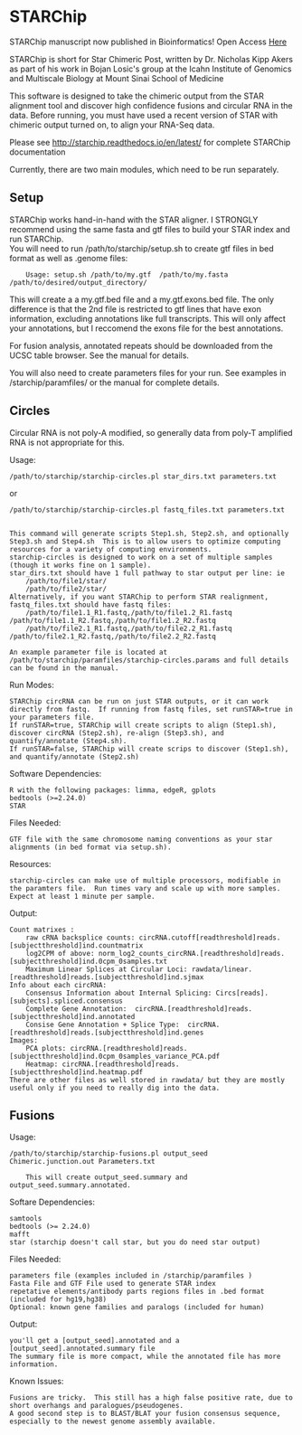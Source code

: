 STARChip
==========
STARChip manuscript now published in Bioinformatics! Open Access [Here](https://academic.oup.com/bioinformatics/advance-article/doi/10.1093/bioinformatics/bty091/4883488?guestAccessKey=9f40eec1-96cc-4b0f-b0b5-bb1eaa2e20eb)

STARChip is short for Star Chimeric Post, written by Dr. Nicholas Kipp Akers as part of his work in Bojan Losic's group at the Icahn Institute of Genomics and Multiscale Biology at Mount Sinai School of Medicine

This software is designed to take the chimeric output from the STAR alignment tool and discover high confidence fusions and circular RNA in the data. 
Before running, you must have used a recent version of STAR with chimeric output turned on, to align your RNA-Seq data.

Please see http://starchip.readthedocs.io/en/latest/ for complete STARChip documentation

Currently, there are two main modules, which need to be run separately. 

## Setup ##

STARChip works hand-in-hand with the STAR aligner.  I STRONGLY recommend using the same fasta and gtf files to build your STAR index and run STARChip.    
You will need to run /path/to/starchip/setup.sh to create gtf files in bed format as well as .genome files:
	
		Usage: setup.sh /path/to/my.gtf  /path/to/my.fasta /path/to/desired/output_directory/

This will create a a my.gtf.bed file and a my.gtf.exons.bed file.  The only difference is that the 2nd file is restricted to gtf lines that have exon information, excluding annotations like full transcripts.  This will only affect your annotations, but I reccomend the exons file for the best annotations.   

For fusion analysis, annotated repeats should be downloaded from the UCSC table browser.  See the manual for details.

You will also need to create parameters files for your run.  See examples in /starchip/paramfiles/ or the manual for complete details.

## Circles ##

Circular RNA is not poly-A modified, so generally data from poly-T amplified RNA is not appropriate for this.    

Usage:

	/path/to/starchip/starchip-circles.pl star_dirs.txt parameters.txt 
or

	/path/to/starchip/starchip-circles.pl fastq_files.txt parameters.txt


	This command will generate scripts Step1.sh, Step2.sh, and optionally Step3.sh and Step4.sh  This is to allow users to optimize computing resources for a variety of computing environments.  
	starchip-circles is designed to work on a set of multiple samples (though it works fine on 1 sample). 
	star_dirs.txt should have 1 full pathway to star output per line: ie 
		/path/to/file1/star/
		/path/to/file2/star/
	Alternatively, if you want STARChip to perform STAR realignment, fastq_files.txt should have fastq files:
		/path/to/file1.1_R1.fastq,/path/to/file1.2_R1.fastq  /path/to/file1.1_R2.fastq,/path/to/file1.2_R2.fastq	
		/path/to/file2.1_R1.fastq,/path/to/file2.2_R1.fastq  /path/to/file2.1_R2.fastq,/path/to/file2.2_R2.fastq	

	An example parameter file is located at /path/to/starchip/paramfiles/starchip-circles.params and full details can be found in the manual.

Run Modes: 

	STARChip circRNA can be run on just STAR outputs, or it can work directly from fastq.  If running from fastq files, set runSTAR=true in your parameters file.  
	If runSTAR=true, STARChip will create scripts to align (Step1.sh), discover circRNA (Step2.sh), re-align (Step3.sh), and quantify/annotate (Step4.sh).
	If runSTAR=false, STARChip will create scrips to discover (Step1.sh), and quantify/annotate (Step2.sh) 

Software Dependencies:
	
	R with the following packages: limma, edgeR, gplots
	bedtools (>=2.24.0)
	STAR

Files Needed:

	GTF file with the same chromosome naming conventions as your star alignments (in bed format via setup.sh).  
	
Resources:

	starchip-circles can make use of multiple processors, modifiable in the paramters file.  Run times vary and scale up with more samples.  Expect at least 1 minute per sample. 

Output:

	Count matrixes : 
		raw cRNA backsplice counts: circRNA.cutoff[readthreshold]reads.[subjectthreshold]ind.countmatrix
		log2CPM of above: norm_log2_counts_circRNA.[readthreshold]reads.[subjectthreshold]ind.0cpm_0samples.txt 
		Maximum Linear Splices at Circular Loci: rawdata/linear.[readthreshold]reads.[subjectthreshold]ind.sjmax
	Info about each circRNA:  
		Consensus Information about Internal Splicing: Circs[reads].[subjects].spliced.consensus
		Complete Gene Annotation:  circRNA.[readthreshold]reads.[subjectthreshold]ind.annotated
		Consise Gene Annotation + Splice Type:  circRNA.[readthreshold]reads.[subjectthreshold]ind.genes
	Images:
		PCA plots: circRNA.[readthreshold]reads.[subjectthreshold]ind.0cpm_0samples_variance_PCA.pdf
		Heatmap: circRNA.[readthreshold]reads.[subjectthreshold]ind.heatmap.pdf 
	There are other files as well stored in rawdata/ but they are mostly useful only if you need to really dig into the data. 



##  Fusions  ##

Usage:

	/path/to/starchip/starchip-fusions.pl output_seed Chimeric.junction.out Parameters.txt
	
		This will create output_seed.summary and output_seed.summary.annotated. 

Softare Dependencies:

	samtools
	bedtools (>= 2.24.0)
	mafft
	star (starchip doesn't call star, but you do need star output)

Files Needed:
	
	parameters file (examples included in /starchip/paramfiles )
	Fasta File and GTF File used to generate STAR index 
	repetative elements/antibody parts regions files in .bed format (included for hg19,hg38)
	Optional: known gene families and paralogs (included for human)

Output:

	you'll get a [output_seed].annotated and a [output_seed].annotated.summary file
	The summary file is more compact, while the annotated file has more information.  

Known Issues:

	Fusions are tricky.  This still has a high false positive rate, due to short overhangs and paralogues/pseudogenes. 
	A good second step is to BLAST/BLAT your fusion consensus sequence, especially to the newest genome assembly available. 


